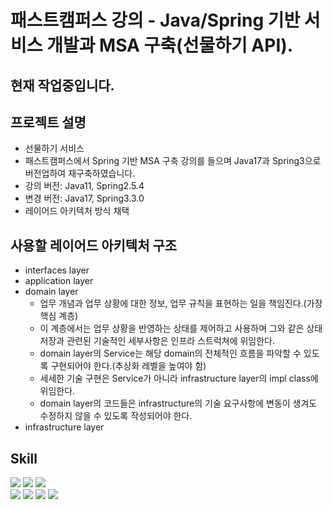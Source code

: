# 패스트캠퍼스 강의 - Java/Spring 기반 서비스 개발과 MSA 구축(선물하기 API).

## 현재 작업중입니다.

## 프로젝트 설명
- 선물하기 서비스
- 패스트캠퍼스에서 Spring 기반 MSA 구축 강의를 들으며 Java17과 Spring3으로 버전업하여 재구축하였습니다.
- 강의 버전: Java11, Spring2.5.4
- 변경 버전: Java17, Spring3.3.0
- 레이어드 아키텍처 방식 채택

## 사용할 레이어드 아키텍처 구조
- interfaces layer
- application layer
- domain layer
    - 업무 개념과 업무 상황에 대한 정보, 업무 규칙을 표현하는 일을 책임진다.(가장 핵심 계층)
    - 이 계층에서는 업무 상황을 반영하는 상태를 제어하고 사용하며 그와 같은 상태 저장과 관련된 기술적인 세부사항은 인프라 스트럭쳐에 위임한다.
    - domain layer의 Service는 해당 domain의 전체적인 흐름을 파악할 수 있도록 구현되어야 한다.(추상화 레벨을 높여야 함)
    - 세세한 기술 구현은 Service가 아니라 infrastructure layer의 impl class에 위임한다.
    - domain layer의 코드들은 infrastructure의 기술 요구사항에 변동이 생겨도 수정하지 않을 수 있도록 작성되어야 한다.
- infrastructure layer

## Skill
<div>
    <div>
        <img src="https://img.shields.io/badge/Java(v17)-000000?style=flat&logo=openjdk&logoColor=white"/>
        <img src="https://img.shields.io/badge/Spring Boot(v3.3.0)-6DB33F?style=flat&logo=springboot&logoColor=white"/>
        <img src="https://img.shields.io/badge/Gradle-02303A?style=flat&logo=gradle&logoColor=white"/>
    </div>
    <div>
        <img src="https://img.shields.io/badge/Spring Data JPA-6DB33F?style=flat&logo=spring&logoColor=white"/>
        <img src="https://img.shields.io/badge/Flyway-CC0200?style=flat&logo=flyway&logoColor=white"/>
        <img src="https://img.shields.io/badge/MySQL-4479A1?style=flat&logo=mysql&logoColor=white"/>
        <img src="https://img.shields.io/badge/Docker-2496ED?style=flat&logo=docker&logoColor=white"/>
    </div>
</div> 
